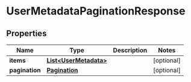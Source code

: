 # UserMetadataPaginationResponse

## Properties
Name | Type | Description | Notes
------------ | ------------- | ------------- | -------------
**items** | [**List&lt;UserMetadata&gt;**](UserMetadata.md) |  |  [optional]
**pagination** | [**Pagination**](Pagination.md) |  |  [optional]
